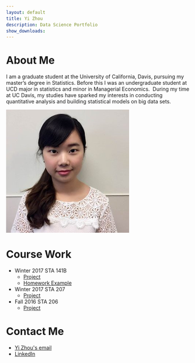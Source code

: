 ```yaml
---
layout: default
title: Yi Zhou 
description: Data Science Portfolio 
show_downloads:
---
```

# [](#header-1)About Me

I am a graduate student at the University of California, Davis, pursuing my master’s degree in Statistics. Before this I was an undergraduate student at UCD major in statistics and minor in Managerial Economics.  During my time at UC Davis, my studies have sparked my interests in conducting quantitative analysis and building statistical models on big data sets. 

![](zoe.jpg)

# [](#header-2)Course Work

- Winter 2017 STA 141B 
   - [Project](https://zoeyyizhou.github.io/141BProject/)
   - [Homework Example](Yi_Zhou_assignment6.html) 
- Winter 2017 STA 207
   - [Project](https://drive.google.com/file/d/0B2oyM6CwCUTKdzkwc3ZHcjRmRW8/view)
- Fall 2016 STA 206
   - [Project](https://drive.google.com/file/d/0B2oyM6CwCUTKRFBXbzNTc2pJRjA/view)



# [](#header-3)Contact Me
* <a href="mailto:zoezhou@ucdavis.edu"> Yi Zhou's email </a >   
* [LinkedIn](https://www.linkedin.com/in/yi-zhou-8b3995a6)




